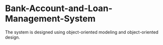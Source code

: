 # Bank-Account-and-Loan-Management-System
The system is designed using object-oriented modeling and object-oriented design.

